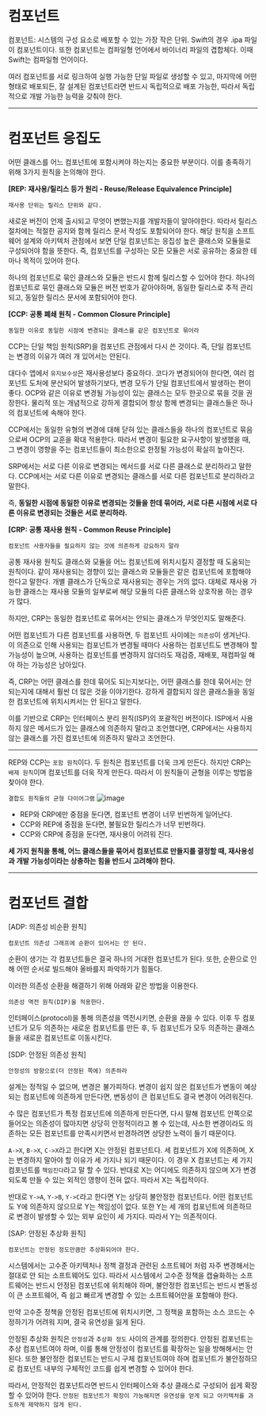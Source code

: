 # 컴포넌트
컴포넌트: 시스템의 구성 요소로 배포할 수 있는 가장 작은 단위. Swift의 경우 .ipa 파일이 컴포넌트이다. 또한 컴포넌트는 컴파일형 언어에서 바이너리 파일의 겹합체다. 이때 Swift는 컴파일형 언어이다.

여러 컴포넌트를 서로 링크하여 실행 가능한 단일 파일로 생성할 수 있고, 마지막에 어떤 형태로 배포되든, 잘 설계된 컴포넌트라면 반드시 독립적으로 배포 가능한, 따라서 독립적으로 개발 가능한 능력을 갖춰야 한다. 

---

# 컴포넌트 응집도
어떤 클래스를 어느 컴포넌트에 포함시켜야 하는지는 중요한 부분이다. 이를 충족하기 위해 3가지 원칙을 논의해야 한다. 

**[REP: 재사용/릴리스 등가 원리 - Reuse/Release Equivalence Principle]**

`재사용 단위는 릴리스 단위와 같다.`

새로운 버전이 언제 출시되고 무엇이 변했는지를 개발자들이 알아야한다. 따라서 릴리스 절차에는 적절한 공지와 함께 릴리스 문서 작성도 포함되어야 한다. 해당 원칙을 소프트웨어 설계와 아키텍처 관점에서 보면 단일 컴포넌트는 응집성 높은 클래스와 모듈들로 구성되어야 함을 뜻한다. 즉, 컴포넌트를 구성하는 모든 모듈은 서로 공유하는 중요한 테마나 목적이 있어야 한다.

하나의 컴포넌트로 묶인 클래스와 모듈은 반드시 함께 릴리스할 수 있어야 한다. 하나의 컴포넌트로 묶인 클래스와 모듈은 버전 번호가 같아야하며, 동일한 릴리스로 추적 관리되고, 동일한 릴리스 문서에 포함되어야 한다.

**[CCP: 공통 폐쇄 원칙 - Common Closure Principle]**

`동일한 이유로 동일한 시점에 변경되는 클래스를 같은 컴포넌트로 묶어라`

CCP는 단일 책임 원칙(SRP)을 컴포넌트 관점에서 다시 쓴 것이다. 즉, 단일 컴포넌트는 변경의 이유가 여러 개 있어서는 안된다. 

대다수 앱에서 `유지보수성`은 재사용성보다 중요하다. 코다가 변경되어야 한다면, 여러 컴포넌트 도처에 분산되어 발생하기보다, 변경 모두가 단일 컴포넌트에서 발생하는 편이 좋다. OCP와 같은 이유로 변경될 가능성이 있는 클래스는 모두 한곳으로 묶을 것을 권장한다. 물리적 또는 개념적으로 강하게 결합되어 항상 함께 변경되는 클래스들은 하나의 컴포넌트에 속해야 한다.

CCP에서는 동일한 유형의 변경에 대해 닫혀 있는 클래스들을 하나의 컴포넌트로 묶음으로써 OCP의 교훈을 확대 적용한다. 따라서 변경이 필요한 요구사항이 발생했을 때, 그 변경이 영향을 주는 컴포넌트들이 최소한으로 한정될 가능성이 확실히 높아진다. 

SRP에서는 서로 다른 이유로 변경되는 메서드를 서로 다른 클래스로 분리하라고 말한다. CCP에서는 서로 다른 이유로 변경되는 클래스를 서로 다른 컴포넌트로 분리하라고 말한다.

즉, **동일한 시점에 동일한 이유로 변경되는 것들을 한데 묶어라, 서로 다른 시점에 서로 다른 이유로 변경되는 것들은 서로 분리하라.**

**[CRP: 공통 재사용 원칙 - Common Reuse Principle]**

`컴포넌트 사용자들을 필요하지 않는 것에 의존하게 강요하지 말라`

공통 재사용 원칙도 클래스와 모듈을 어느 컴포넌트에 위치시킬지 결정할 때 도움되는 원칙이다. 같이 재사용되는 경향이 있는 클래스와 모듈들은 같은 컴포넌트에 포함해야 한다고 말한다. 개별 클래스가 단독으로 재사용되는 경우는 거의 없다. 대체로 재사용 가능한 클래스는 재사용 모듈의 일부로써 해당 모듈의 다른 클래스와 상호작용 하는 경우가 많다. 

하지만, CRP는 동일한 컴포넌트로 묶어서는 안되는 클래스가 무엇인지도 말해준다. 

어떤 컴포넌트가 다른 컴포넌트를 사용하면, 두 컴포넌트 사이에는 `의존성`이 생겨난다. 이 의존으로 인해 사용되는 컴포넌트가 변경될 때마다 사용하는 컴포넌트도 변경해야 할 가능성이 높으며, 사용하는 컴포넌트를 변경하지 않더라도 재검증, 재배포, 재컴파일 해야 하는 가능성은 남아있다. 

즉, CRP는 어떤 클래스를 한데 묶어도 되는지보다는, 어떤 클래스를 한데 묶어서는 안 되는지에 대해서 훨씬 더 많은 것을 이야기한다. 강하게 결합되지 않은 클래스들을 동일한 컴포넌트에 위치시켜서는 안 된다고 말한다.

이를 기반으로 CRP는 인터페이스 분리 원칙(ISP)의 포괄적인 버전이다. ISP에서 사용하지 않은 메서드가 있는 클래스에 의존하지 말라고 조언했다면, CRP에서는 사용하지 않는 클래스를 가진 컴포넌트에 의존하지 말라고 조언한다.

---

REP와 CCP는 `포함 원칙`이다. 두 원칙은 컴포넌트를 더욱 크게 만든다. 하지만 CRP는 `배제 원칙`이며 컴포넌트를 더욱 작게 만든다. 따라서 이 원칙들이 균형을 이루는 방법을 찾아야 한다. 

`결합도 원칙들의 균형 다이어그램`
![image](https://user-images.githubusercontent.com/73548875/233786443-122512bc-2919-4a27-9999-9a3fd215f3f4.png)

- REP와 CRP에만 중점을 둔다면, 컴포넌트 변경이 너무 빈번하게 일어난다.
- CCP와 REP에 중점을 둔다면, 불필요한 릴리스가 너무 빈번하다.
- CCP와 CRP에 중점을 둔다면, 재사용이 어려워 진다.

**세 가지 원칙을 통해, 어느 클래스들을 묶어서 컴포넌트로 만들지를 결정할 때, 재사용성과 개발 가능성이라는 상충하는 힘을 반드시 고려해야 한다.**

---

# 컴포넌트 결합

[ADP: 의존성 비순환 원칙]

`컴포넌트 의존성 그래프에 순환이 있어서는 안 된다.`

순환이 생기는 각 컴포넌트들은 결국 하나의 거대한 컴포넌트가 된다. 또한, 순환으로 인해 어떤 순서로 빌드해야 올바를지 파악하기가 힘들다.

이러한 의존성 순환을 해결하기 위해 아래와 같은 방법을 이용한다. 

`의존성 역전 원칙(DIP)을 적용한다.`

인터페이스(protocol)을 통해 의존성을 역전시키면, 순환을 끊을 수 있다. 이후 두 컴포넌트가 모두 의존하는 새로운 컴포넌트를 만든 후, 두 컴포넌트가 모두 의존하는 클래스들을 새로운 컴포넌트로 이동시킨다. 

[SDP: 안정된 의존성 원칙]

`안정성의 방향으로(더 안정된 쪽에) 의존하라`

설계는 정적일 수 없으며, 변경은 불가피하다. 변경이 쉽지 않은 컴포넌트가 변동이 예상되는 컴포넌트에 의존하게 만든다면, 변동성이 큰 컴포넌트도 결국 변경이 어려워진다. 

수 많은 컴포넌트가 특정 컴포넌트에 의존하게 만든다면, 다시 말해 컴포넌트 안쪽으로 들어오는 의존성이 많아지면 상당히 안정적이라고 볼 수 있는데, 사소한 변경이라도 의존하는 모든 컴포넌트를 만족시키면서 반경하려면 상당한 노력이 들기 때문이다. 

`A->X`, `B->X`, `C->X`라고 한다면 X는 안정된 컴포넌트다. 세 컴포넌트가 X에 의존하며, X 는 변경하지 말아야 할 이유가 세 가지나 되기 때문이다. 이 경우 X 컴포넌트는 세 가지 컴포넌트를 `책임진다`라고 말 할 수 있다. 반대로 X는 어디에도 의존하지 않으며 X가 변경되도록 만들 수 있는 외적인 영향이 전혀 없다. 따라서 X는 독립적이다. 

반대로 `Y->A`, `Y->B`, `Y->C`라고 한다면 Y는 상당히 불안정한 컴포넌트다. 어떤 컴포넌트도 Y에 의존하지 않으므로 Y는 책임성이 없다. 또한 Y는 세 개의 컴포넌트에 의존하므로 변경이 발생할 수 있는 외부 요인이 세 가지다. 따라서 Y는 의존적이다.


[SAP: 안정된 추상화 원칙]

`컴포넌트는 안정된 정도만큼만 추상화되어야 한다.`

시스템에서는 고수준 아키텍처나 정책 결정과 관련된 소프트웨어 처럼 자주 변경해서는 절대로 안 되는 소프트웨어도 있다. 따라서 시스템에서 고수준 정책을 캡슐화하는 소프트웨어는 반드시 안정된 컴포넌트에 위치해야 하며, 불안정한 컴포넌트는 반드시 변동성이 큰 소프트웨어, 즉 쉽고 빠르게 변경할 수 있는 소프트웨어만을 포함해야 한다. 

만약 고수준 정책을 안정된 컴포넌트에 위치시키면, 그 정책을 포함하는 소스 코드는 수정하기가 어려워 지며, 결국 유연성을 잃게 된다. 

안정된 추상화 원칙은 `안정성`과 `추상화 정도` 사이의 관계를 정의한다. 안정된 컴포넌트는 추상 컴포넌트여야 하며, 이를 통해 안정성이 컴포넌트를 확장하는 일을 방해해서는 안된다. 또한 불안정한 컴포넌트는 반드시 구체 컴포넌트여야 하며 컴포넌트가 불안정하므로 컴포넌트 내부의 구체적인 코드를 쉽게 변경할 수 있어야 한다. 

따라서, 안정적인 컴포넌트라면 반드시 인터페이스와 추상 클래스로 구성되어 쉽게 확장할 수 있어야 한다. `안정된 컴포넌트가 확장이 가능해지면 유연성을 얻게 되고 아키텍처를 과도하게 제약하지 않게 된다.`






